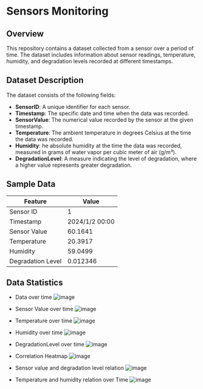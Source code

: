 # Sensors Monitoring

## Overview

This repository contains a dataset collected from a sensor over a period of time. The dataset includes information about sensor readings, temperature, humidity, and degradation levels recorded at different timestamps.

## Dataset Description

The dataset consists of the following fields:

- **SensorID**: A unique identifier for each sensor.
- **Timestamp**: The specific date and time when the data was recorded.
- **SensorValue**: The numerical value recorded by the sensor at the given timestamp. 
- **Temperature**: The ambient temperature in degrees Celsius at the time the data was recorded.
- **Humidity**: he absolute humidity at the time the data was recorded, measured in grams of water vapor per cubic meter of air (g/m³). 
- **DegradationLevel**: A measure indicating the level of degradation, where a higher value represents greater degradation.

## Sample Data
|Feature | Value |
|----|----|
|Sensor ID | 1|
|Timestamp | 2024/1/2 00:00 |
|Sensor Value | 60.1641 |
|Temperature | 20.3917 |
|Humidity | 59.0499 |
|Degradation Level |0.012346 |

## Data Statistics

- Data over time
![image](https://github.com/dlrow18/cheminf-EDU/assets/166999523/cadcc85b-17a5-477b-81f6-38adeb43020a)

- Sensor Value over time
![image](https://github.com/dlrow18/cheminf-EDU/assets/166999523/a93b64aa-47c7-433b-9bd9-829b76d17b74)

- Temperature over time
![image](https://github.com/dlrow18/cheminf-EDU/assets/166999523/b5ab5fec-8eb6-48f6-bf18-606ac6f50489)

- Humidity over time
![image](https://github.com/dlrow18/cheminf-EDU/assets/166999523/caa4b8c0-8f84-48cf-9666-e5dbe6c9a3fd)

- DegradationLevel over time
![image](https://github.com/dlrow18/cheminf-EDU/assets/166999523/20d6dc29-65b0-4f70-b1a4-cd16a41609b3)

- Correlation Heatmap
![image](https://github.com/dlrow18/cheminf-EDU/assets/166999523/1eb34ac8-87f4-4660-8cb4-3517df4af9e8)

- Sensor value and degradation level relation
![image](https://github.com/dlrow18/cheminf-EDU/assets/166999523/ae1daeb5-a70f-42e6-89d5-76eebfe9754d)

- Temperature and humidity  relation over Time
![image](https://github.com/dlrow18/cheminf-EDU/assets/166999523/95f5b30c-dd83-47b7-a6b2-2ed2a4ba1449)


 


